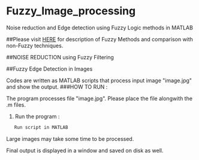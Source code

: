 # Fuzzy_Image_processing
Noise reduction and Edge detection using Fuzzy Logic methods in MATLAB

##Please visit [HERE](https://devendrapratapyadav.github.io/Fuzzy_Image_processing) for description of Fuzzy Methods and comparison with non-Fuzzy techniques.

##NOISE REDUCTION using Fuzzy Filtering

##Fuzzy Edge Detection in Images

Codes are written as MATLAB scripts that process input image "image.jpg" and show the output.
###HOW TO RUN : 

The program processes file "image.jpg". Please place the file alongwith the .m files.

1) Run the program :
```sh
   Run script in MATLAB
 ```
 
 Large images may take some time to be processed.

Final output is displayed in a window and saved on disk as well.
